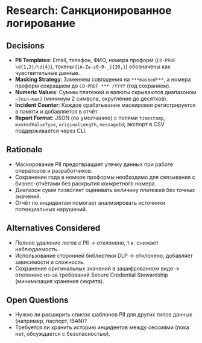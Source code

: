 # Research: Санкционированное логирование

## Decisions

- **PII Templates**: Email, телефон, ФИО, номера проформ (`CO-PROF \d{1,3}/\d{4}`), токены (`[A-Za-z0-9-_]{20,}`) обозначены как чувствительные данные.
- **Masking Strategy**: Заменяем совпадения на `***masked***`, а номера проформ сокращаем до `CO-PROF *** /YYYY` (год сохраняем).
- **Numeric Values**: Суммы платежей и валюты скрываются диапазоном `~[min-max]` (минимум 2 символа, округление до десятков).
- **Incident Counter**: Каждое срабатывание маскировки регистрируется в памяти и добавляется в отчёт.
- **Report Format**: JSON (по умолчанию) с полями `timestamp`, `maskedValueType`, `originalLength`, `messageId`; экспорт в CSV поддерживается через CLI.

## Rationale

- Маскирование PII предотвращает утечку данных при работе операторов и разработчиков.
- Сохранение года в номере проформы необходимо для связывания с бизнес-отчётами без раскрытия конкретного номера.
- Диапазон сумм позволяет оценивать величину платежей без точных значений.
- Отчёт по инцидентам помогает анализировать источники потенциальных нарушений.

## Alternatives Considered

- Полное удаление логов с PII → отклонено, т.к. снижает наблюдаемость.
- Использование сторонней библиотеки DLP → отклонено, добавляет зависимости и сложность.
- Сохранение оригинальных значений в зашифрованном виде → отклонено из-за требований Secure Credential Stewardship (минимизация хранения секрета).

## Open Questions

- Нужно ли расширить список шаблонов PII для других типов данных (например, паспорт, IBAN)?
- Требуется ли хранить историю инцидентов между сессиями (пока нет, обсуждается с безопасностью).
